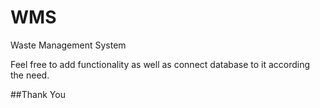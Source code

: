 # WMS
Waste Management System

Feel free to add functionality as well as connect database to it according the need.

##Thank You
